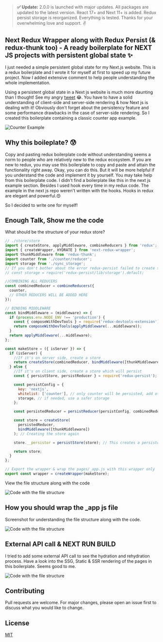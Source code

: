 > **✅ Update:** 2.0.0 is launched with major updates. All packages are updated to the latest version. React 17+ and Next 11+ is added. Redux persist storage is reorganized. Everything is tested. Thanks for your overwhelming love and support. ✌

## Next Redux Wrapper along with Redux Persist (& redux-thunk too) - A ready boilerplate for NEXT JS projects with persistent global state ✨

I just needed a simple persistent global state for my Next.js website. This is a redux boilerplate and I wrote it for myself at first to speed up my future project. Now I added extensive comment to help people understanding the whole implementation.

Using a persistent global state in a Next js website is much more daunting than I thought! See my angry [tweet](https://twitter.com/fazlulkarimweb/status/1266463218265812992) 😂. You have to have a solid understanding of client-side and server-side rendering & how Next js is dealing with it! Obviously don't forget about the persistency feature and some performance drawbacks in the case of server-side rendering. So I created this boilerplate containing a classic counter app example.

![Counter Example](https://github.com/fazlulkarimweb/with-next-redux-wrapper-redux-persist/blob/master/public/Homepage.gif?raw=true)

## Why this boileplate? 😰

Copy and pasting redux boilerplate code without understanding seems a norm to people who are relatively new to the redux ecosystem. If you are new to redux, you may use this boilerplate to copy and paste and attain the functionality right away. Okay, you can do this. But it will be more helpful if you understand the code and implement it by yourself. You may take help from this boilerplate code. I didn't find a boilerplate like this in the next js example section. Besides I used hook every time in my redux code. The example in the next js repo weren't written with the hooks. Hooks in redux are elegant and powerful.😍

So I decided to write one for myself!

## Enough Talk, Show me the code

What should be the structure of your redux store?

```javascript
// ./store/store
import { createStore, applyMiddleware, combineReducers } from 'redux';
import { createWrapper, HYDRATE } from 'next-redux-wrapper';
import thunkMiddleware from 'redux-thunk';
import counter from './counter/reducer';
import storage from './sync_storage';
// If you don't bother about the error redux-persist failed to create sync storage. falling back to noop storage...uncomment the next line and comment out the previous import. See more on - https://github.com/vercel/next.js/discussions/15687
// const storage = require('redux-persist/lib/storage').default;

//COMBINING ALL REDUCERS
const combinedReducer = combineReducers({
  counter,
  // OTHER REDUCERS WILL BE ADDED HERE
});

// BINDING MIDDLEWARE
const bindMiddleware = (middleware) => {
  if (process.env.NODE_ENV !== 'production') {
    const { composeWithDevTools } = require('redux-devtools-extension');
    return composeWithDevTools(applyMiddleware(...middleware));
  }
  return applyMiddleware(...middleware);
};

const makeStore = ({ isServer }) => {
  if (isServer) {
    //If it's on server side, create a store
    return createStore(combinedReducer, bindMiddleware([thunkMiddleware]));
  } else {
    //If it's on client side, create a store which will persist
    const { persistStore, persistReducer } = require('redux-persist');

    const persistConfig = {
      key: 'nextjs',
      whitelist: ['counter'], // only counter will be persisted, add other reducers if needed
      storage, // if needed, use a safer storage
    };

    const persistedReducer = persistReducer(persistConfig, combinedReducer); // Create a new reducer with our existing reducer

    const store = createStore(
      persistedReducer,
      bindMiddleware([thunkMiddleware])
    ); // Creating the store again

    store.__persistor = persistStore(store); // This creates a persistor object & push that persisted object to .__persistor, so that we can avail the persistability feature

    return store;
  }
};

// Export the wrapper & wrap the pages/_app.js with this wrapper only
export const wrapper = createWrapper(makeStore);

```

View the file structure along with the code

![Code with the file structure](https://github.com/fazlulkarimweb/with-next-redux-wrapper-redux-persist/blob/master/public/_appjs.png?raw=true)

## How you should wrap the \_app js file

Screenshot for understanding the file structure along with the code.

![Code with the file structure](https://github.com/fazlulkarimweb/with-next-redux-wrapper-redux-persist/blob/master/public/next%20app%20wrapper.png?raw=true)

## External API call & NEXT RUN BUILD

I tried to add some external API call to see the hydration and rehydration process. Have a look into the SSG, Static & SSR rendering of the pages in this boilerplate. Seems good to me.

![Code with the file structure](https://github.com/fazlulkarimweb/with-next-redux-wrapper-redux-persist/blob/master/public/Next_Build.png?raw=true)

## Contributing

Pull requests are welcome. For major changes, please open an issue first to discuss what you would like to change.

## License

[MIT](https://choosealicense.com/licenses/mit/)
